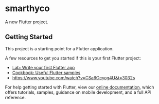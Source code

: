 # smarthyco

A new Flutter project.

## Getting Started

This project is a starting point for a Flutter application.

A few resources to get you started if this is your first Flutter project:

- [Lab: Write your first Flutter app](https://flutter.dev/docs/get-started/codelab)
- [Cookbook: Useful Flutter samples](https://flutter.dev/docs/cookbook)
- https://www.youtube.com/watch?v=CSa6Ocyog4U&t=3032s

For help getting started with Flutter, view our
[online documentation](https://flutter.dev/docs), which offers tutorials,
samples, guidance on mobile development, and a full API reference.
